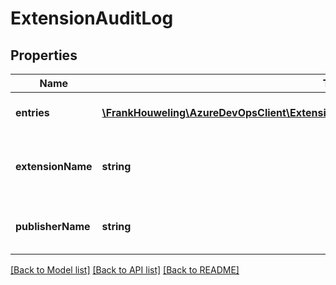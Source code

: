 # ExtensionAuditLog

## Properties
Name | Type | Description | Notes
------------ | ------------- | ------------- | -------------
**entries** | [**\FrankHouweling\AzureDevOpsClient\ExtensionManagement\Model\ExtensionAuditLogEntry[]**](ExtensionAuditLogEntry.md) | Collection of audit log entries | [optional] 
**extensionName** | **string** | Extension that the change was made for | [optional] 
**publisherName** | **string** | Publisher that the extension is part of | [optional] 

[[Back to Model list]](../README.md#documentation-for-models) [[Back to API list]](../README.md#documentation-for-api-endpoints) [[Back to README]](../README.md)


